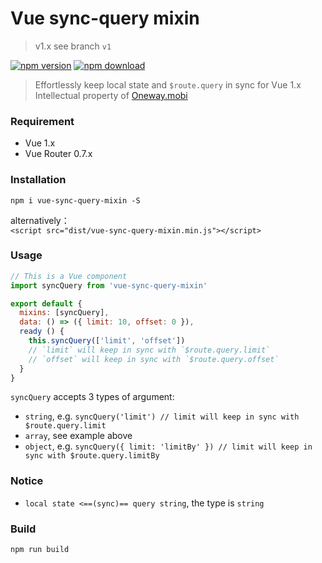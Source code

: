 # Vue sync-query mixin

> v1.x see branch `v1`

[![npm version][npm-v-img]][npm-url]
[![npm download][npm-dl-img]][npm-url]

> Effortlessly keep local state and `$route.query` in sync for Vue 1.x  
> Intellectual property of [Oneway.mobi](http://www.oneway.mobi/)

### Requirement
* Vue 1.x
* Vue Router 0.7.x

### Installation

`npm i vue-sync-query-mixin -S`

alternatively：  
`<script src="dist/vue-sync-query-mixin.min.js"></script>`

### Usage

```js
// This is a Vue component
import syncQuery from 'vue-sync-query-mixin'

export default {
  mixins: [syncQuery],
  data: () => ({ limit: 10, offset: 0 }),
  ready () {
    this.syncQuery(['limit', 'offset'])
    // `limit` will keep in sync with `$route.query.limit`
    // `offset` will keep in sync with `$route.query.offset`
  }
}
```

`syncQuery` accepts 3 types of argument:

* `string`, e.g. `syncQuery('limit') // limit will keep in sync with $route.query.limit`
* `array`, see example above
* `object`, e.g. `syncQuery({ limit: 'limitBy' }) // limit will keep in sync with $route.query.limitBy`

### Notice

* `local state <==(sync)== query string`, the type is `string`

### Build

`npm run build`

[npm-url]: https://www.npmjs.com/package/vue-sync-query-mixin
[npm-v-img]: http://img.shields.io/npm/v/vue-sync-query-mixin.svg
[npm-dl-img]: http://img.shields.io/npm/dm/vue-sync-query-mixin.svg
